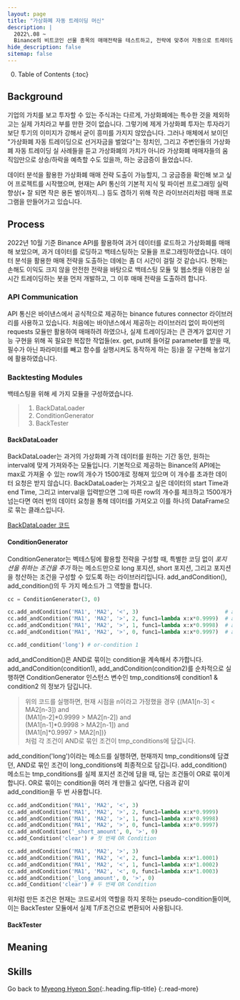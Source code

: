 ```yaml
---
layout: page
title: "가상화폐 자동 트레이딩 머신"
description: |
  2022\.08 ~  
  Binance의 비트코인 선물 종목의 매매전략을 테스트하고, 전략에 맞추어 자동으로 트레이딩하는 봇을 만드는 개인 프로젝트입니다.
hide_description: false
sitemap: false
---
```


0. Table of Contents
{:toc}


## Background

기업의 가치를 보고 투자할 수 있는 주식과는 다르게, 가상화폐에는 특수한 것을 제외하고는 실제 가치라고 부를 만한 것이 없습니다. 그렇기에 제게 가상화폐 투자는 투자라기보단 투기의 이미지가 강해서 굳이 흥미를 가지지 않았습니다. 그러나 매체에서 보이던 "가상화폐 자동 트레이딩으로 선거자금을 벌었다"는 정치인, 그리고 주변인들의 가상화폐 자동 트레이딩 실 사례들을 듣고 가상화폐의 가치가 아니라 가상화폐 매매자들의 움직임만으로 상승/하락을 예측할 수도 있을까, 하는 궁금증이 들었습니다.

데이터 분석을 활용한 가상화폐 매매 전략 도출이 가능할지, 그 궁금증을 확인해 보고 싶어 프로젝트를 시작했으며, 현재는 API 통신의 기본적 지식 및 파이썬 프로그래밍 실력 향상(+ 잘 되면 작은 용돈 벌이까지...) 등도 겸하기 위해 작은 라이브러리처럼 매매 프로그램을 만들어가고 있습니다.


## Process

2022년 10월 기준 Binance API를 활용하여 과거 데이터를 로드하고 가상화폐를 매매해 보았으며, 과거 데이터를 로딩하고 백테스팅하는 모듈을 프로그래밍하였습니다. 데이터 분석을 활용한 매매 전략을 도출하는 데에는 좀 더 시간이 걸릴 것 같습니다. 현재는 손해도 이익도 크지 않을 안전한 전략을 바탕으로 백테스팅 모듈 및 웹소켓을 이용한 실시간 트레이딩하는 봇을 먼저 개발하고, 그 이후 매매 전략을 도출하려 합니다.


### API Communication

API 통신은 바이낸스에서 공식적으로 제공하는 binance futures connector 라이브러리를 사용하고 있습니다. 처음에는 바이낸스에서 제공하는 라이브러리 없이 파이썬의 requests 모듈만 활용하여 매매하려 하였으나, 실제 트레이딩과는 큰 관계가 없지만 기능 구현을 위해 꼭 필요한 복잡한 작업들(ex. get, put에 들어갈 parameter를 받을 때, 필수가 아닌 파라미터를 빼고 함수를 실행시켜도 동작하게 하는 등)을 잘 구현해 놓았기에 활용하였습니다.


### Backtesting Modules

백테스팅을 위해 세 가지 모듈을 구성하였습니다.

> 1. BackDataLoader
> 2. ConditionGenerator
> 3. BackTester

####  BackDataLoader

BackDataLoader는 과거의 가상화폐 가격 데이터를 원하는 기간 동안, 원하는 interval에 맞게 가져와주는 모듈입니다. 기본적으로 제공하는 Binance의 API에는 max로 가져올 수 있는 row의 개수가 1500개로 정해져 있으며 이 개수를 초과한 데이터 요청은 받지 않습니다. BackDataLoader는 가져오고 싶은 데이터의 start Time과 end Time, 그리고 interval을 입력받으면 그에 따른 row의 개수를 체크하고 1500개가 넘는다면 여러 번의 데이터 요청을 통해 데이터를 가져오고 이를 하나의 DataFrame으로 묶는 클래스입니다.

[BackDataLoader 코드](https://github.com/menmenmeng/TIL/blob/main/AutoTrader/BinanceTrader/backTester/BackDataLoader.py)


####  ConditionGenerator

ConditionGenerator는 벡테스팅에 활용할 전략을 구성할 때, 특별한 코딩 없이 _포지션을 취하는 조건을 추가_ 하는 메소드만으로 long 포지션, short 포지션, 그리고 포지션을 청산하는 조건을 구성할 수 있도록 하는 라이브러리입니다. add_andCondition(), add_condition()의 두 가지 메소드가 그 역할을 합니다.

~~~python
cc = ConditionGenerator(3, 0)

cc.add_andCondition('MA1', 'MA2', '<', 3)                           # and-condition 1
cc.add_andCondition('MA1', 'MA2', '>', 2, func1=lambda x:x*0.9999)  # and-condition 2
cc.add_andCondition('MA1', 'MA2', '>', 1, func1=lambda x:x*0.9998)  # and-condition 3
cc.add_andCondition('MA1', 'MA2', '>', 0, func1=lambda x:x*0.9997)  # and-condition 4

cc.add_condition('long') # or-condition 1
~~~

add_andCondition()은 AND로 묶이는 condition을 계속해서 추가합니다. add_andCondition(condition1), add_andCondition(condition2)를 순차적으로 실행하면 ConditionGenerator 인스턴스 변수인 tmp_conditions에 condition1 & condition2 의 정보가 담깁니다.

> 위의 코드를 실행하면, 현재 시점을 n이라고 가정했을 경우 
 {(MA1[n-3] < MA2[n-3]) and  
  (MA1[n-2]*0.9999 > MA2[n-2]) and   
  (MA1[n-1]*0.9998 > MA2[n-1]) and  
  (MA1[n]*0.9997 > MA2[n])}  
  처럼 각 조건이 AND로 묶인 조건이 tmp_conditions에 담깁니다.

add_condition('long')이라는 메소드를 실행하면, 현재까지 tmp_conditions에 담겼던, AND로 묶인 조건이 long_conditions에 최종적으로 담깁니다. add_condition() 메소드는 tmp_conditions를 실제 포지션 조건에 담을 때, 담는 조건들이 OR로 묶이게 합니다. OR로 묶이는 condition을 여러 개 만들고 싶다면, 다음과 같이 add_condition을 두 번 사용합니다.

~~~python
cc.add_andCondition('MA1', 'MA2', '<', 3)
cc.add_andCondition('MA1', 'MA2', '>', 2, func1=lambda x:x*0.9999)
cc.add_andCondition('MA1', 'MA2', '>', 1, func1=lambda x:x*0.9998)
cc.add_andCondition('MA1', 'MA2', '>', 0, func1=lambda x:x*0.9997)
cc.add_andCondition('_short_amount', 0, '>', 0)
cc.add_Condition('clear') # 첫 번째 OR Condition

cc.add_andCondition('MA1', 'MA2', '>', 3)
cc.add_andCondition('MA1', 'MA2', '<', 2, func1=lambda x:x*1.0001)
cc.add_andCondition('MA1', 'MA2', '<', 1, func1=lambda x:x*1.0002)
cc.add_andCondition('MA1', 'MA2', '<', 0, func1=lambda x:x*1.0003)
cc.add_andCondition('_long_amount', 0, '>', 0)
cc.add_Condition('clear') # 두 번째 OR Condition
~~~

위처럼 만든 조건은 현재는 코드로서의 역할을 하지 못하는 pseudo-condition들이며, 이는 BackTester 모듈에서 실제 T/F조건으로 변환되어 사용됩니다.


####  BackTester







## Meaning


## Skills


Go back to [Myeong Hyeon Son](/about/){:.heading.flip-title}
{:.read-more}